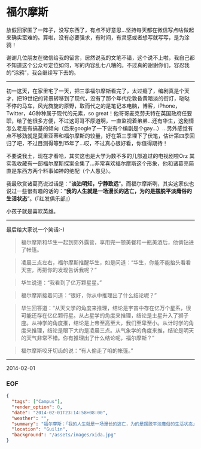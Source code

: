 福尔摩斯
========
放假回家匿了一阵子，没写东西了，有点不好意思...坚持每天都在微信写点啥做起来确实蛮难的。算啦，没有必要强求，有时间，有灵感或者想写就写写，是为涂鸦！

谢谢几位朋友在微信给我的留言，居然说我的文笔不错，这个说不上啦，我自己都不知道这个公众号定位如何，写的内容乱七八糟的。不过真的谢谢你们，容忍我的“涂鸦”，我会继续写下去的。

---

初一这天，在家里宅了一天，把三季福尔摩斯看完了，太过瘾了，编剧真是个天才，把19世纪的背景转移到了现代，没有了那个年代伦敦昏黄暗淡的街灯，哒哒不停的马车，风光旖旎的原野，取而代之的是笔记本电脑，博客，iPhone，Twitter，4G种种属于现代的元素，so great！他哥哥麦克劳夫特在英国政府任要职，给了他很多方便，不过这哥哥不厚道啊，一直监视着弟弟...还有华生，这剧情怎么老是有搞基的倾向（后来google了一下说有个编剧是个gay...）...另外感觉有点不够劲就是莫里亚蒂和福尔摩斯的较量，好在第三季埋下了伏笔，估计第四季回归了吧，不过目测得等到15年了...哎，不过真心很好看，你值得期待！

不要说我土，现在才看哈，其实这也是大学为数不多的几部追过的电视剧啦Orz 其实我收藏有一部福尔摩斯探案全集了...非常喜欢福尔摩斯这个形象，他和诸葛亮简直是东西方两个料事如神的绝配（个人愚见）。

我最欣赏诸葛亮说过话是：”**淡泊明知，宁静致远**“。而福尔摩斯咧，其实这家伙也说过一些很有趣的话的：”**我的人生就是一场漫长的逃亡，为的是摆脱平淡庸俗的生活状态**“。(『红发俱乐部』）

小孩子就是喜欢英雄。

---

最后给大家说一个笑话:-)

>福尔摩斯和华生一起到郊外露营，享用完一顿美餐和一瓶美酒后，他俩钻进了帐篷。

>凌晨三点左右，福尔摩斯推醒华生，如是问道：“华生，你能不能抬头看看天空，再把你的发现告诉我呢？”

>华生说道：“我看到了亿万颗星星。”

>福尔摩斯接着问道：“很好，你从中推理出了什么结论呢？”

>华生回答道：“从天文学的角度来推理，结论是宇宙中存在亿万个星系，很可能还存在亿亿颗行星。从占星学的角度来推理，结论是土星升入了狮子座。从神学的角度推，结论是上帝至高至大，我们至卑至小。从计时学的角度来推理，结论是眼下大约是凌晨三点。从气象学的角度来推，结论是明天的天气非常不错。你有推理出了什么结论呢，福尔摩斯？”

>福尔摩斯咬牙切齿的说：“有人偷走了咱的帐篷。”

***

2014-02-01

### EOF
```json
{
  "tags": ["Campus"],
  "render_option": 0,
  "date": "2014-02-01T23:14:58+08:00",
  "weather": "",
  "summary": "福尔摩斯：「我的人生就是一场漫长的逃亡，为的是摆脱平淡庸俗的生活状态」",
  "location": "Guilin",
  "background": "/assets/images/xida.jpg"
}
```
